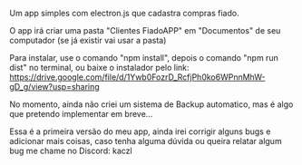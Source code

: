 Um app simples com electron.js que cadastra compras fiado.

O app irá criar uma pasta "Clientes FiadoAPP" em "Documentos" de seu computador (se já existir vai usar a pasta)

Para instalar, use o comando "npm install", depois o comando "npm run dist" no terminal, ou baixe o instalador pelo link:
https://drive.google.com/file/d/1Ywb0FozrD_RcfjPh0ko6WPnnMhW-gD_g/view?usp=sharing

No momento, ainda não criei um sistema de Backup automatico, mas é algo que pretendo implementar em breve...

Essa é a primeira versão do meu app, ainda irei corrigir alguns bugs e adicionar mais coisas, caso tenha alguma dúvida ou queira relatar algum bug me chame no Discord: kaczl
